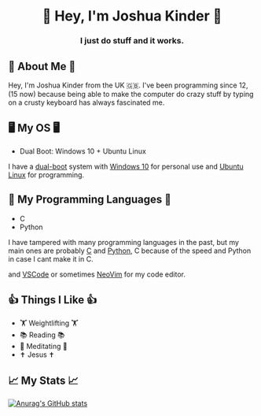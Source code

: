 <div align="center">

  # 👋 Hey, I'm Joshua Kinder 👋

  ### I just do stuff and it works.
  
</div>

## 🧐 About Me 🧐

Hey, I'm Joshua Kinder from the UK 🇬🇧. I've been programming since 12, (15 now) because being able to make the computer do crazy stuff by typing on a crusty keyboard has always fascinated me. 

## 🖥 My OS 🖥

- Dual Boot: Windows 10 + Ubuntu Linux

I have a [dual-boot](https://www.computerhope.com/jargon/d/dualboot.htm) system with [Windows 10](https://en.wikipedia.org/wiki/Windows_10) for personal use and [Ubuntu Linux](https://ubuntu.com/) for programming.

## 🐍 My Programming Languages 🐍

- C
- Python

I have tampered with many programming languages in the past, but my main ones are probably [C](https://en.wikipedia.org/wiki/C_(programming_language)) and [Python](https://en.wikipedia.org/wiki/Python_(programming_language)), C because of the speed and Python in case I cant make it in C.

and [VSCode](https://code.visualstudio.com/) or sometimes [NeoVim](https://neovim.io/) for my code editor.

## 👍 Things I Like 👍

- 🏋️ Weightlifting 🏋️
- 📚 Reading 📚
- 🧘 Meditating 🧘
- ✝️ Jesus ✝️

## 📈 My Stats 📈

[![Anurag's GitHub stats](https://github-readme-stats.vercel.app/api?username=joshjkk&show_icons=true&theme=radical)](https://github.com/anuraghazra/github-readme-stats)
